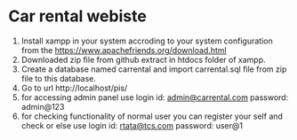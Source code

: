 # Car rental webiste
1. Install xampp in your system accroding to your system configuration from the
        https://www.apachefriends.org/download.html
2. Downloaded zip file from github extract in htdocs folder of xampp.
3. Create a database named carrental and import carrental.sql file from zip file to this database.
4. Go to url http://localhost/pis/
5. for accessing admin panel use login id: admin@carrental.com
                                 password: admin@123
6. for checking functionality of normal user you can register your self and check or else
use login id: rtata@tcs.com
    password: user@1
